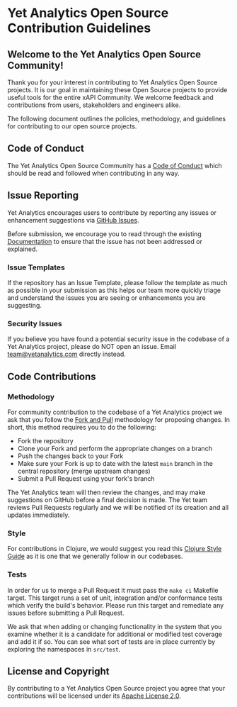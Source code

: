 # Yet Analytics Open Source Contribution Guidelines

## Welcome to the Yet Analytics Open Source Community!

Thank you for your interest in contributing to Yet Analytics Open Source projects. It is our goal in maintaining these Open Source projects to provide useful tools for the entire xAPI Community. We welcome feedback and contributions from users, stakeholders and engineers alike.

The following document outlines the policies, methodology, and guidelines for contributing to our open source projects.

## Code of Conduct

The Yet Analytics Open Source Community has a [Code of Conduct](CODE_OF_CONDUCT.md) which should be read and followed when contributing in any way.

## Issue Reporting

Yet Analytics encourages users to contribute by reporting any issues or enhancement suggestions via [GitHub Issues](https://github.com/yetanalytics/flint/issues).

Before submission, we encourage you to read through the existing [Documentation](https://cljdoc.org/d/com.yetanalytics/flint) to ensure that the issue has not been addressed or explained.

### Issue Templates

If the repository has an Issue Template, please follow the template as much as possible in your submission as this helps our team more quickly triage and understand the issues you are seeing or enhancements you are suggesting.

### Security Issues

If you believe you have found a potential security issue in the codebase of a Yet Analytics project, please do NOT open an issue. Email [team@yetanalytics.com](mailto:team@yetanalytics.com) directly instead.

## Code Contributions

### Methodology

For community contribution to the codebase of a Yet Analytics project we ask that you follow the [Fork and Pull](https://docs.github.com/en/github/collaborating-with-pull-requests/proposing-changes-to-your-work-with-pull-requests/creating-a-pull-request-from-a-fork) methodology for proposing changes. In short, this method requires you to do the following:

- Fork the repository
- Clone your Fork and perform the appropriate changes on a branch
- Push the changes back to your Fork
- Make sure your Fork is up to date with the latest `main` branch in the central repository (merge upstream changes)
- Submit a Pull Request using your fork's branch

The Yet Analytics team will then review the changes, and may make suggestions on GitHub before a final decision is made. The Yet team reviews Pull Requests regularly and we will be notified of its creation and all updates immediately.

### Style

For contributions in Clojure, we would suggest you read this [Clojure Style Guide](https://github.com/bbatsov/clojure-style-guide) as it is one that we generally follow in our codebases.

### Tests

In order for us to merge a Pull Request it must pass the `make ci` Makefile target. This target runs a set of unit, integration and/or conformance tests which verify the build's behavior. Please run this target and remediate any issues before submitting a Pull Request.

We ask that when adding or changing functionality in the system that you examine whether it is a candidate for additional or modified test coverage and add it if so. You can see what sort of tests are in place currently by exploring the namespaces in `src/test`.

## License and Copyright

By contributing to a Yet Analytics Open Source project you agree that your contributions will be licensed under its [Apache License 2.0](LICENSE).

